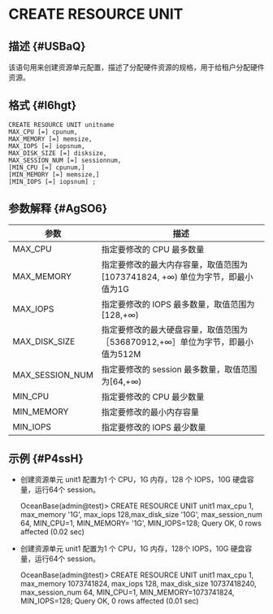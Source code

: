 CREATE RESOURCE UNIT 
=========================================



描述 {#USBaQ}
-----------

该语句用来创建资源单元配置，描述了分配硬件资源的规格，用于给租户分配硬件资源。

格式 {#l6hgt}
-----------

    CREATE RESOURCE UNIT unitname 
    MAX_CPU [=] cpunum, 
    MAX_MEMORY [=] memsize, 
    MAX_IOPS [=] iopsnum, 
    MAX_DISK_SIZE [=] disksize, 
    MAX_SESSION_NUM [=] sessionnum, 
    [MIN_CPU [=] cpunum,]
    [MIN_MEMORY [=] memsize,] 
    [MIN_IOPS [=] iopsnum] ;



参数解释 {#AgSO6}
-------------



|     **参数**      |                      **描述**                       |
|-----------------|---------------------------------------------------|
| MAX_CPU         | 指定要修改的 CPU 最多数量                                   |
| MAX_MEMORY      | 指定要修改的最大内存容量，取值范围为\[1073741824, +∞) 单位为字节，即最小值为1G |
| MAX_IOPS        | 指定要修改的 IOPS 最多数量，取值范围为\[128,+∞)                   |
| MAX_DISK_SIZE   | 指定要修改的最大硬盘容量，取值范围为［536870912,+∞］单位为字节，即最小值为512M   |
| MAX_SESSION_NUM | 指定要修改的 session 最多数量，取值范围为\[64,+∞)                 |
| MIN_CPU         | 指定要修改的 CPU 最少数量                                   |
| MIN_MEMORY      | 指定要修改的最小内存容量                                      |
| MIN_IOPS        | 指定要修改的 IOPS 最少数量                                  |



示例 {#P4ssH}
-----------

* 创建资源单元 unit1 配置为1 个 CPU，1G 内存，128 个 IOPS，10G 硬盘容量，运行64个 session。




    OceanBase(admin@test)> CREATE RESOURCE UNIT unit1 max_cpu 1, max_memory '1G', max_iops 128,max_disk_size '10G', max_session_num 64, MIN_CPU=1, MIN_MEMORY= '1G', MIN_IOPS=128;
    Query OK, 0 rows affected (0.02 sec)



* 创建资源单元 unit1 配置为1 个 CPU，1G 内存，128个 IOPS，10G 硬盘容量，运行64个 session。




    OceanBase(admin@test)> CREATE RESOURCE UNIT unit1 max_cpu 1, max_memory 1073741824, max_iops 128, max_disk_size 10737418240, max_session_num 64, MIN_CPU=1, MIN_MEMORY=1073741824, MIN_IOPS=128;
    Query OK, 0 rows affected (0.01 sec)



